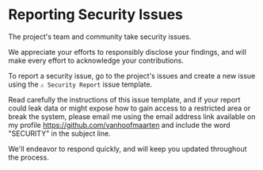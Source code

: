 # **Reporting Security Issues**

The project's team and community take security issues.

We appreciate your efforts to responsibly disclose your findings, and will make every effort to acknowledge your contributions.

To report a security issue, go to the project's issues and create a new issue using the `⚠️ Security Report` issue template.

Read carefully the instructions of this issue template, and if your report could leak data or might expose
how to gain access to a restricted area or break the system,
please email me using the email address link available on my profile https://github.com/vanhoofmaarten and include the word "SECURITY" in the subject line.

We'll endeavor to respond quickly, and will keep you updated throughout the process.
